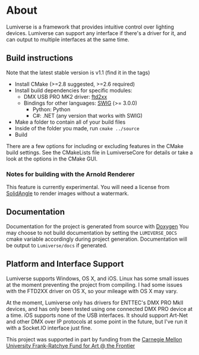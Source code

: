 # About
Lumiverse is a framework that provides intuitive control over lighting devices.
Lumiverse can support any interface if there's a driver for it, and can output to
multiple interfaces at the same time.

## Build instructions
Note that the latest stable version is v1.1 (find it in the tags)

* Install CMake (>=2.8 suggested, >=2.6 required)
* Install build dependencies for specific modules:
    * DMX USB PRO MK2 driver: [ftd2xx](http://www.ftdichip.com/Drivers/D2XX.htm)
    * Bindings for other languages: [SWIG](http://www.swig.org/) (>= 3.0.0)
    	* Python: Python
    	* C#: .NET (any version that works with SWIG)
* Make a folder to contain all of your build files
* Inside of the folder you made, run `cmake ../source`
* Build

There are a few options for including or excluding features in the CMake build settings.
See the CMakeLists file in LumiverseCore for details or take a look at the options in the
CMake GUI.

### Notes for building with the Arnold Renderer
This feature is currently experimental. You will need a license from [SolidAngle](https://www.solidangle.com/) to render images
without a watermark.

## Documentation
Documentation for the project is generated from source with [Doxygen](http://www.stack.nl/~dimitri/doxygen/)
You may choose to not build documentation by setting the `LUMIVERSE_DOCS`
cmake variable accordingly during project generation.
Documentation will be output to  `Lumiverse/docs` if generated. 


## Platform and Interface Support
Lumiverse supports Windows, OS X, and iOS. Linux has some small issues at the
moment preventing the project from compiling. I had some issues with the
FTD2XX driver on OS X, so your mileage with OS X may vary.

At the moment, Lumiverse only has drivers for ENTTEC's DMX PRO MkII devices,
and has only been tested using one connected DMX PRO device at a time. iOS
supports none of the USB interfaces. It should support Art-Net and other
DMX over IP protocols at some point in the future, but I've run it with
a Socket.IO interface just fine.

This project was supported in part by funding from the [Carnegie Mellon
University Frank-Ratchye Fund for Art @ the Frontier](http://studioforcreativeinquiry.org/)